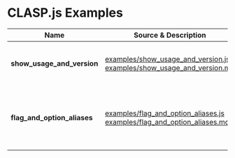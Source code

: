 # CLASP.js Examples <!-- omit in toc -->

| Name  | Source & Description  | Summary   |
| ----- | --------------------- | --------- |
|**show_usage_and_version**|[examples/show_usage_and_version.js](/examples/show_usage_and_version.js)<br/>[examples/show_usage_and_version.md](/examples/show_usage_and_version.md)|Simple example supporting ```--help``` and ```--version```|
|**flag_and_option_aliases**|[examples/flag_and_option_aliases.js](/examples/flag_and_option_aliases.js)<br/>[examples/flag_and_option_aliases.md](/examples/flag_and_option_aliases.md)|Example illustrating various kinds of *flag* and *option* aliases|


<!-- ########################### end of file ########################### -->

